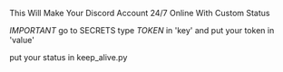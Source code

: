 This Will Make Your Discord Account 24/7 Online With Custom Status



*IMPORTANT*
go to SECRETS
type *TOKEN* in 'key'
and put your token in 'value'


put your status in keep_alive.py
